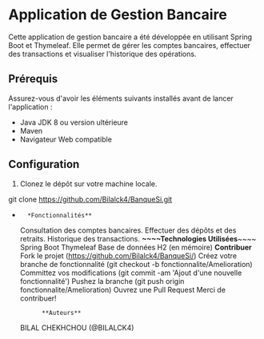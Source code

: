 # Application de Gestion Bancaire

Cette application de gestion bancaire a été développée en utilisant Spring Boot et Thymeleaf. Elle permet de gérer les comptes bancaires, effectuer des transactions et visualiser l'historique des opérations.

## Prérequis

Assurez-vous d'avoir les éléments suivants installés avant de lancer l'application :
- Java JDK 8 ou version ultérieure
- Maven
- Navigateur Web compatible

## Configuration

1. Clonez le dépôt sur votre machine locale.

git clone https://github.com/Bilalck4/BanqueSi.git

*       *Fonctionnalités**
    Consultation des comptes bancaires.
    Effectuer des dépôts et des retraits.
    Historique des transactions.
        **~~~~Technologies Utilisées**~~~~
    Spring Boot
    Thymeleaf
    Base de données H2 (en mémoire)
        **Contribuer**
        Fork le projet (https://github.com/Bilalck4/BanqueSi/)
        Créez votre branche de fonctionnalité (git checkout -b fonctionnalite/Amelioration)
        Committez vos modifications (git commit -am 'Ajout d'une nouvelle fonctionnalité')
        Pushez la branche (git push origin fonctionnalite/Amelioration)
        Ouvrez une Pull Request
        Merci de contribuer!

            **Auteurs**
    BILAL CHEKHCHOU (@BILALCK4)

